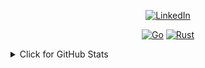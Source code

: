 <!-- ![Poster]() -->

<p align="center">
    <a href="https://www.linkedin.com/in/standa-zeman" target="_blank"><img alt="LinkedIn" src="https://img.shields.io/badge/-LinkedIn-0077B5?style=flat-square&logo=Linkedin&logoColor=white"></a>
</p>

<p align="center">
    <a href="https://github.com/EnsIaver?tab=repositories&language=go" target="_blank"><img alt="Go" src="https://img.shields.io/badge/Go-00ADD8?style=for-the-badge&logo=go&logoColor=white"></a>
    <a href="https://github.com/EnsIaver?tab=repositories&language=rust" target="_blank"><img alt="Rust" src="https://img.shields.io/badge/Rust-000000?style=for-the-badge&logo=rust&logoColor=white"></a>
</p>

<details>
    <summary>Click for GitHub Stats</summary>
    <p align="center">
        <img alt="GitHub Stats" src="https://github-readme-stats.vercel.app/api?username=EnsIaver&show_icons=true&hide=issues&icon_color=000000&hide_border=true&title_color=5391FE&text_color=555">
        <br>
        <img alt="Top Language" src="https://github-readme-stats.vercel.app/api/top-langs/?username=EnsIaver&hide=html,&hide_border=true&title_color=5391FE&text_color=555">
    </p>
</details>
